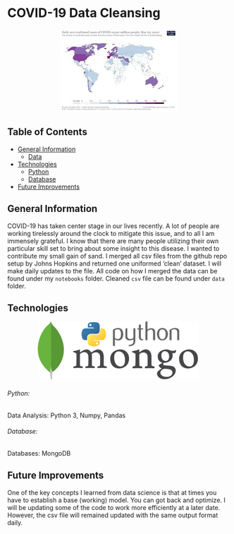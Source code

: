 # COVID-19 Data Cleansing
<p align="center">
  <img src="images/map.jpg">
</p>

## Table of Contents
* [General Information](#general-information)
    * [Data](#data)
* [Technologies](#technologies)
    * [Python](#python)
    * [Database](#database)
* [Future Improvements](#future-improvements)

## General Information
COVID-19 has taken center stage in our lives recently.  A lot of people are working tirelessly around the clock to mitigate this issue, and to all I am immensely grateful.  I know that there are many people utilizing their own particular skill set to bring about some insight to this disease.  I wanted to contribute my small gain of sand. I merged all csv files from the github repo setup by Johns Hopkins and returned one uniformed ‘clean’ dataset.  I will make daily updates to the file.  All code on how I merged the data can be found under my ```notebooks``` folder.  Cleaned ```csv``` file can be found under ```data``` folder. 

## Technologies
<p align="center">
  <img src="images/pymongo.png">
</p>

###### Python:
Data Analysis: Python 3, Numpy, Pandas<br>

###### Database:
Databases: MongoDB 

## Future Improvements
One of the key concepts I learned from data science is that at times you have to establish a base (working) model.  You can got back and optimize.  I will be updating some of the code to work more efficiently at a later date.  However, the csv file will remained updated with the same output format daily.  